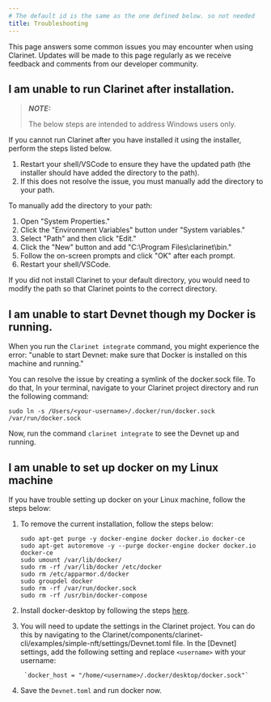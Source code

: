 ```yaml
---
# The default id is the same as the one defined below. so not needed
title: Troubleshooting
---
```


This page answers some common issues you may encounter when using Clarinet. Updates will be made to this page regularly as we receive feedback and comments from our developer community.

## I am unable to run Clarinet after installation. 

> **_NOTE:_**
>
> The below steps are intended to address Windows users only.

If you cannot run Clarinet after you have installed it using the installer, perform the steps listed below.

1. Restart your shell/VSCode to ensure they have the updated path (the installer should have added the directory to the path).
2. If this does not resolve the issue, you must manually add the directory to your path.

To manually add the directory to your path:

1. Open "System Properties."
2. Click the "Environment Variables" button under "System variables."
3. Select "Path" and then click "Edit." 
4. Click the "New" button and add "C:\Program Files\clarinet\bin."
5. Follow the on-screen prompts and click "OK" after each prompt.
6. Restart your shell/VSCode.

If you did not install Clarinet to your default directory, you would need to modify the path so that Clarinet points to the correct directory. 

## I am unable to start Devnet though my Docker is running.

When you run the `Clarinet integrate` command, you might experience the error: "unable to start Devnet: make sure that Docker is installed on this machine and running."

You can resolve the issue by creating a symlink of the docker.sock file. To do that, In your terminal, navigate to your Clarinet project directory and run the following command:

`sudo ln -s /Users/<your-username>/.docker/run/docker.sock /var/run/docker.sock` 

Now, run the command `clarinet integrate` to see the Devnet up and running.

## I am unable to set up docker on my Linux machine

If you have trouble setting up docker on your Linux machine, follow the steps below:

1. To remove the current installation, follow the steps below:

    ```
    sudo apt-get purge -y docker-engine docker docker.io docker-ce
    sudo apt-get autoremove -y --purge docker-engine docker docker.io docker-ce
    sudo umount /var/lib/docker/
    sudo rm -rf /var/lib/docker /etc/docker
    sudo rm /etc/apparmor.d/docker
    sudo groupdel docker
    sudo rm -rf /var/run/docker.sock
    sudo rm -rf /usr/bin/docker-compose
    ```

2. Install docker-desktop by following the steps [here](https://docs.docker.com/desktop/install/ubuntu/#install-docker-desktop).
   
3. You will need to update the settings in the Clarinet project. You can do this by navigating to the Clarinet/components/clarinet-cli/examples/simple-nft/settings/Devnet.toml file. In the [Devnet] settings, add the following setting and replace `<username>` with your username:
   
        `docker_host = "/home/<username>/.docker/desktop/docker.sock"`
4. Save the `Devnet.toml` and run docker now.
